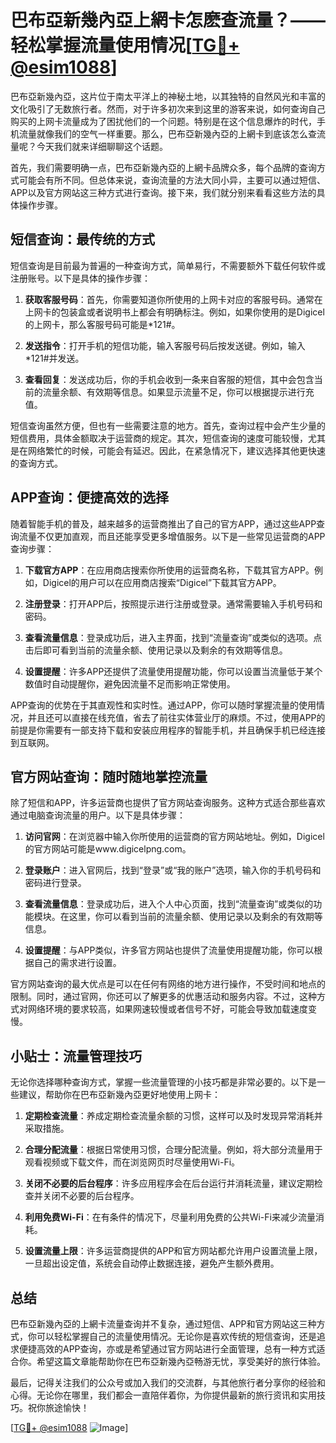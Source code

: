 # 巴布亞新幾內亞上網卡怎麽查流量？——轻松掌握流量使用情况[[TG💪+ @esim1088](https://t.me/s/esim1088)]

巴布亞新幾內亞，这片位于南太平洋上的神秘土地，以其独特的自然风光和丰富的文化吸引了无数旅行者。然而，对于许多初次来到这里的游客来说，如何查询自己购买的上网卡流量成为了困扰他们的一个问题。特别是在这个信息爆炸的时代，手机流量就像我们的空气一样重要。那么，巴布亞新幾內亞的上網卡到底该怎么查流量呢？今天我们就来详细聊聊这个话题。

首先，我们需要明确一点，巴布亞新幾內亞的上網卡品牌众多，每个品牌的查询方式可能会有所不同。但总体来说，查询流量的方法大同小异，主要可以通过短信、APP以及官方网站这三种方式进行查询。接下来，我们就分别来看看这些方法的具体操作步骤。

## 短信查询：最传统的方式

短信查询是目前最为普遍的一种查询方式，简单易行，不需要额外下载任何软件或注册账号。以下是具体的操作步骤：

1. **获取客服号码**：首先，你需要知道你所使用的上网卡对应的客服号码。通常在上网卡的包装盒或者说明书上都会有明确标注。例如，如果你使用的是Digicel的上网卡，那么客服号码可能是*121#。

2. **发送指令**：打开手机的短信功能，输入客服号码后按发送键。例如，输入*121#并发送。

3. **查看回复**：发送成功后，你的手机会收到一条来自客服的短信，其中会包含当前的流量余额、有效期等信息。如果显示流量不足，你可以根据提示进行充值。

短信查询虽然方便，但也有一些需要注意的地方。首先，查询过程中会产生少量的短信费用，具体金额取决于运营商的规定。其次，短信查询的速度可能较慢，尤其是在网络繁忙的时候，可能会有延迟。因此，在紧急情况下，建议选择其他更快速的查询方式。

## APP查询：便捷高效的选择

随着智能手机的普及，越来越多的运营商推出了自己的官方APP，通过这些APP查询流量不仅更加直观，而且还能享受更多增值服务。以下是一些常见运营商的APP查询步骤：

1. **下载官方APP**：在应用商店搜索你所使用的运营商名称，下载其官方APP。例如，Digicel的用户可以在应用商店搜索“Digicel”下载其官方APP。

2. **注册登录**：打开APP后，按照提示进行注册或登录。通常需要输入手机号码和密码。

3. **查看流量信息**：登录成功后，进入主界面，找到“流量查询”或类似的选项。点击后即可看到当前的流量余额、使用记录以及剩余的有效期等信息。

4. **设置提醒**：许多APP还提供了流量使用提醒功能，你可以设置当流量低于某个数值时自动提醒你，避免因流量不足而影响正常使用。

APP查询的优势在于其直观性和实时性。通过APP，你可以随时掌握流量的使用情况，并且还可以直接在线充值，省去了前往实体营业厅的麻烦。不过，使用APP的前提是你需要有一部支持下载和安装应用程序的智能手机，并且确保手机已经连接到互联网。

## 官方网站查询：随时随地掌控流量

除了短信和APP，许多运营商也提供了官方网站查询服务。这种方式适合那些喜欢通过电脑查询流量的用户。以下是具体步骤：

1. **访问官网**：在浏览器中输入你所使用的运营商的官方网站地址。例如，Digicel的官方网站可能是www.digicelpng.com。

2. **登录账户**：进入官网后，找到“登录”或“我的账户”选项，输入你的手机号码和密码进行登录。

3. **查看流量信息**：登录成功后，进入个人中心页面，找到“流量查询”或类似的功能模块。在这里，你可以看到当前的流量余额、使用记录以及剩余的有效期等信息。

4. **设置提醒**：与APP类似，许多官方网站也提供了流量使用提醒功能，你可以根据自己的需求进行设置。

官方网站查询的最大优点是可以在任何有网络的地方进行操作，不受时间和地点的限制。同时，通过官网，你还可以了解更多的优惠活动和服务内容。不过，这种方式对网络环境的要求较高，如果网速较慢或者信号不好，可能会导致加载速度变慢。

## 小贴士：流量管理技巧

无论你选择哪种查询方式，掌握一些流量管理的小技巧都是非常必要的。以下是一些建议，帮助你在巴布亞新幾內亞更好地使用上网卡：

1. **定期检查流量**：养成定期检查流量余额的习惯，这样可以及时发现异常消耗并采取措施。

2. **合理分配流量**：根据日常使用习惯，合理分配流量。例如，将大部分流量用于观看视频或下载文件，而在浏览网页时尽量使用Wi-Fi。

3. **关闭不必要的后台程序**：许多应用程序会在后台运行并消耗流量，建议定期检查并关闭不必要的后台程序。

4. **利用免费Wi-Fi**：在有条件的情况下，尽量利用免费的公共Wi-Fi来减少流量消耗。

5. **设置流量上限**：许多运营商提供的APP和官方网站都允许用户设置流量上限，一旦超出设定值，系统会自动停止数据连接，避免产生额外费用。

## 总结

巴布亞新幾內亞的上網卡流量查询并不复杂，通过短信、APP和官方网站这三种方式，你可以轻松掌握自己的流量使用情况。无论你是喜欢传统的短信查询，还是追求便捷高效的APP查询，亦或是希望通过官方网站进行全面管理，总有一种方式适合你。希望这篇文章能帮助你在巴布亞新幾內亞畅游无忧，享受美好的旅行体验。

最后，记得关注我们的公众号或加入我们的交流群，与其他旅行者分享你的经验和心得。无论你在哪里，我们都会一直陪伴着你，为你提供最新的旅行资讯和实用技巧。祝你旅途愉快！

[[TG💪+ @esim1088](https://t.me/s/esim1088) ![Image](https://i.postimg.cc/4NQfJmqS/Snipaste-2025-05-13-00-14-12.png)]